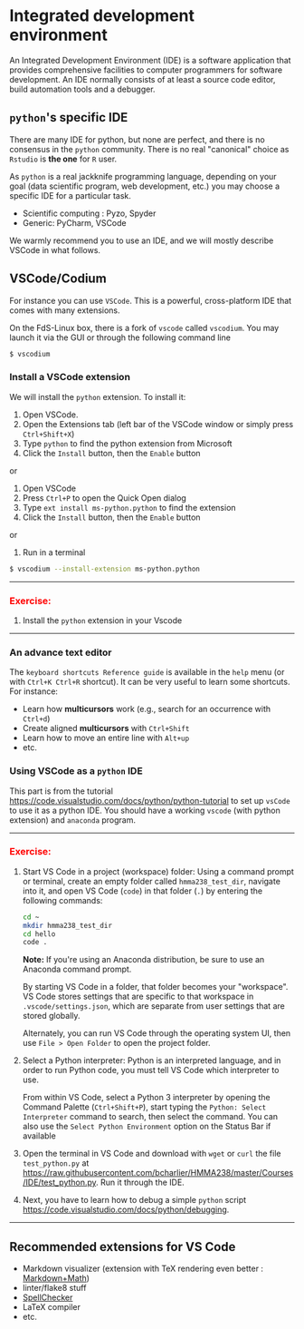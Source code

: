 # Integrated development environment

An Integrated Development Environment (IDE) is a software application that provides comprehensive facilities to computer programmers for software development.
An IDE normally consists of at least a source code editor, build automation tools and a debugger.

## `python`'s specific IDE

There are many IDE for python, but none are perfect, and there is no consensus in the `python` community. There is no real "canonical" choice as `Rstudio` is **the one** for `R` user.

As `python` is a real jackknife programming language, depending on your goal (data scientific program, web development, etc.) you may choose a specific IDE for a particular task.

- Scientific computing : Pyzo, Spyder 
- Generic: PyCharm, VSCode

We warmly recommend you to use an IDE, and we will mostly describe VSCode in what follows.

## VSCode/Codium

For instance you can use `VSCode`. This is a powerful, cross-platform IDE that comes with many extensions.

On the FdS-Linux box, there is a fork of `vscode` called `vscodium`.
You may launch it via the GUI or through the following command line

```bash
$ vscodium
```

### Install a VSCode extension

We will install the `python` extension.
To install it:

1. Open VSCode.
2. Open the Extensions tab (left bar of the VSCode window or simply press `Ctrl+Shift+X`)
3. Type `python` to find the python extension from Microsoft
4. Click the `Install` button, then the `Enable` button

or

1. Open VSCode
2. Press `Ctrl+P` to open the Quick Open dialog
3. Type `ext install ms-python.python` to find the extension
4. Click the `Install` button, then the `Enable` button

or

1. Run in a terminal

```bash
$ vscodium --install-extension ms-python.python
```

----
### <font color='red'>Exercise:</font>

1. Install the `python` extension in your Vscode
----

### An advance text editor

The `keyboard shortcuts Reference guide` is available in the `help` menu (or with `Ctrl+K Ctrl+R` shortcut).
It can be very useful to learn some shortcuts.
For instance:

- Learn how **multicursors** work (e.g., search for an occurrence with `Ctrl+d`)
- Create aligned **multicursors** with `Ctrl+Shift`
- Learn how to move an entire line with `Alt+up`
- etc.

### Using VSCode as a `python` IDE

This part is from the tutorial <https://code.visualstudio.com/docs/python/python-tutorial> to set up `vsCode` to use it as a python IDE. You should have a working `vscode` (with python extension) and `anaconda` program.

----
### <font color='red'>Exercise:</font>

1. Start VS Code in a project (workspace) folder: Using a command prompt or terminal, create an empty folder called `hmma238_test_dir`, navigate into it, and open VS Code (`code`) in that folder (`.`) by entering the following commands:

    ```bash
    cd ~
    mkdir hmma238_test_dir
    cd hello
    code .
    ```
    **Note:** If you're using an Anaconda distribution, be sure to use an Anaconda command prompt.

    By starting VS Code in a folder, that folder becomes your "workspace". VS Code stores settings that are specific to that workspace in `.vscode/settings.json`, which are separate from user settings that are stored globally.

    Alternately, you can run VS Code through the operating system UI, then use `File > Open Folder` to open the project folder.

2. Select a Python interpreter: Python is an interpreted language, and in order to run Python code, you must tell VS Code which interpreter to use. 
    
    From within VS Code, select a Python 3 interpreter by opening the Command Palette (`Ctrl+Shift+P`), start typing the `Python: Select Interpreter` command to search, then select the command. You can also use the `Select Python Environment` option on the Status Bar if available

3. Open the terminal in VS Code and download with `wget` or `curl` the file `test_python.py` at <https://raw.githubusercontent.com/bcharlier/HMMA238/master/Courses/IDE/test_python.py>. Run it through the IDE.


4. Next, you have to learn how to debug a simple `python` script <https://code.visualstudio.com/docs/python/debugging>.

----

## Recommended extensions for VS Code

- Markdown visualizer (extension with TeX rendering even better : [Markdown+Math](https://marketplace.visualstudio.com/items?itemName=goessner.mdmath))
- linter/flake8 stuff
- [SpellChecker](https://marketplace.visualstudio.com/items?itemName=streetsidesoftware.code-spell-checker)
- LaTeX compiler
- etc.
